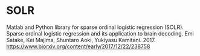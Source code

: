 # SOLR
Matlab and Python library for sparse ordinal logistic regression (SOLR).
Sparse ordinal logistic regression and its application to brain decoding.
Emi Satake, Kei Majima, Shuntaro Aoki, Yukiyasu Kamitani. 2017.
https://www.biorxiv.org/content/early/2017/12/22/238758
